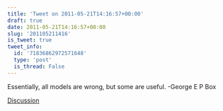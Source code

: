 ```yaml
---
title: 'Tweet on 2011-05-21T14:16:57+00:00'
draft: true
date: 2011-05-21T14:16:57+00:00
slug: '201105211416'
is_tweet: true
tweet_info:
  id: '71836862972571648'
  type: 'post'
  is_thread: False
---
```




Essentially, all models are wrong, but some are useful. -George E P Box

[Discussion](https://x.com/sytelus/status/71836862972571648)
